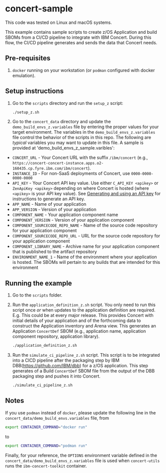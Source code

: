 # concert-sample

This code was tested on Linux and macOS systems.

This example contains sample scripts to create z/OS Application and build SBOMs from a CI/CD pipeline to integrate with IBM Concert.  During this flow, the CI/CD pipeline generates and sends the data that Concert needs.

## Pre-requisites

1. `docker` running on your workstation (or `podman` configured with docker emulation).

## Setup instructions

1. Go to the `scripts` directory and run the `setup_z` script:

   ```bash
   ./setup_z.sh
   ```

1. Go to the `concert_data` directory and update the `demo_build_envs_z.variables` file by entering the proper values for your target environment. The variables in the `demo_build_envs_z.variables` file control the behavior of the scripts in this repo. The following are *typical* variables you may want to update in this file. A sample is provided at 'demo_build_envs_z_sample.varibles':

* `CONCERT_URL` - Your Concert URL with the suffix `/ibm/concert` (e.g., `https://concert-concert-instance.apps.o2-160435.cp.fyre.ibm.com/ibm/concert`).
* `INSTANCE_ID` - For non-SaaS deployments of Concert, use `0000-0000-0000-0000`
* `API_KEY` - Your Concert API key value. Use either `C_API_KEY <apikey>` or `ZenApiKey <apikey>` depending on where Concert is hosted (where `<apikey>` is your API key value). See [Generating and using an API key](https://www.ibm.com/docs/en/concert?topic=started-generating-using-api-key) for instructions to generate an API key.
* `APP_NAME` - Name of your application
* `APP_VERSION` - Version of your application
* `COMPONENT_NAME` - Your application component name
* `COMPONENT_VERSION` - Version of your application component
* `COMPONENT_SOURCECODE_REPO_NAME` - Name of the source code repository for your application component
* `COMPONENT_SOURCECODE_REPO_URL` - URL for the source code repository for your application component
* `COMPONENT_LIBRARY_NAME` - Archive name for your application component that is published to the artifact repository
* `ENVIRONMENT_NAME_1` - Name of the environment where your application is hosted. The SBOMs will pertain to any builds that are intended for this environment

## Running the example 

1. Go to the `scripts` folder.
1. Run the `application_definition_z.sh` script. You only need to run this script once *or* when updates to the application definition are required. E.g. This could be at every major release. This provides Concert with initial details of your application and of the forthcoming data to construct the Application inventory and Arena view. This generates an Application `ConcertDef` SBOM (e.g., application name, application component repository, application library).  

   ```bash
   ./application_definition_z.sh
   ```

1. Run the `simulate_ci_pipeline_z.sh` script. This script is to be integrated into a CICD pipeline after the packaging step by IBM DBB(https://github.com/IBM/dbb) for a z/OS application. This step generates of a Build `ConcertDef` SBOM file from the output of the DBB packaging step and pushes it into Concert.

   ```bash
   ./simulate_ci_pipeline_z.sh
   ```


## Notes

If you use `podman` instead of `docker`, please update the following line in the `concert_data/demo_build_envs.variables` file, from

```bash
export CONTAINER_COMMAND="docker run" 
```

to

```bash
export CONTAINER_COMMAND="podman run"
```

Finally, for your reference, the `OPTIONS` environment variable defined in the `concert_data/demo_build_envs_z.variables` file is used when `concert-utils` runs the `ibm-concert-toolkit` container.
